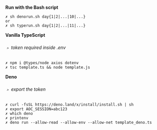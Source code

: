 __Run with the Bash script__
```
✗ sh denorun.sh day{1|2|...|10|...}
or
✗ sh typerun.sh day{1|2|...|11|...}
```
__Vanilla TypeScript__
###### ﹥ token required inside .env 
```
✗ npm i @types/node axios dotenv
✗ tsc template.ts && node template.js
```
__Deno__
###### ﹥ export the token 
```
✗ curl -fsSL https://deno.land/x/install/install.sh | sh
✗ export AOC_SESSION=abc123
✗ which deno
✗ printenv
✗ deno run --allow-read --allow-env --allow-net template_deno.ts
```
